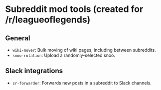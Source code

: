 # Subreddit mod tools (created for /r/leagueoflegends)

## General

* `wiki-mover`: Bulk moving of wiki pages, including between subreddits.
* `snoo-rotation`: Upload a randomly-selected snoo.

## Slack integrations

* `sr-forwarder`: Forwards new posts in a subreddit to Slack channels.
